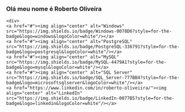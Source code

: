 

### Olá meu nome é Roberto Oliveira 
    <div>
    <a href="#"><img align="center" alt="Windows" src="https://img.shields.io/badge/Windows-0078D6?style=for-the-badge&logo=windows&logoColor=white"/></a>
    <a href="#"><img align="center" alt="PostgreSQL" src="https://img.shields.io/badge/PostgreSQL-336791?style=for-the-badge&logo=postgresql&logoColor=white"/></a>
    <a href="#"><img align="center" alt="MySQL" src="https://img.shields.io/badge/MySQL-4479A1?style=for-the-badge&logo=mysql&logoColor=white"/></a>
    <a href="#"><img align="center" alt="SQL Server" src="https://img.shields.io/badge/SQL_Server-777BB4?style=for-the-badge&logo=microsoftsqlserver&logoColor=white"/></a>
    <a href="https://www.linkedin.com/in/roberto-oliveiira/"><img align="center" alt="LinkedIn" src="https://img.shields.io/badge/LinkedIn-0077B5?style=for-the-badge&logo=linkedin&logoColor=white"/></a>
</div>




